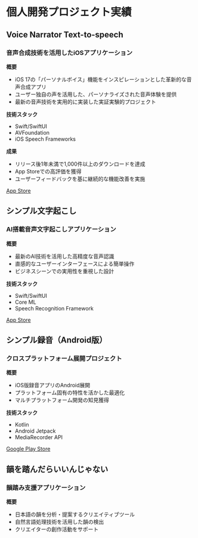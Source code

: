 # 個人開発プロジェクト実績

## Voice Narrator Text-to-speech 
### 音声合成技術を活用したiOSアプリケーション

**概要**
- iOS 17の「パーソナルボイス」機能をインスピレーションとした革新的な音声合成アプリ
- ユーザー独自の声を活用した、パーソナライズされた音声体験を提供
- 最新の音声技術を実用的に実装した実証実験的プロジェクト

**技術スタック**
- Swift/SwiftUI
- AVFoundation
- iOS Speech Frameworks

**成果**
- リリース後1年未満で1,000件以上のダウンロードを達成
- App Storeでの高評価を獲得
- ユーザーフィードバックを基に継続的な機能改善を実施

[App Store](https://apps.apple.com/jp/app/読み上げナレーター-声で読み上げ/id6478449537)

## シンプル文字起こし
### AI搭載音声文字起こしアプリケーション

**概要**
- 最新のAI技術を活用した高精度な音声認識
- 直感的なユーザーインターフェースによる簡単操作
- ビジネスシーンでの実用性を重視した設計

**技術スタック**
- Swift/SwiftUI
- Core ML
- Speech Recognition Framework

[App Store](https://apps.apple.com/jp/app/id6504149514)

## シンプル録音（Android版）
### クロスプラットフォーム展開プロジェクト

**概要**
- iOS版録音アプリのAndroid展開
- プラットフォーム固有の特性を活かした最適化
- マルチプラットフォーム開発の知見獲得

**技術スタック**
- Kotlin
- Android Jetpack
- MediaRecorder API

[Google Play Store](https://play.google.com/store/apps/details?id=com.entaku.simpleRecord)

## 韻を踏んだらいいんじゃない
### 韻踏み支援アプリケーション

**概要**
- 日本語の韻を分析・提案するクリエイティブツール
- 自然言語処理技術を活用した韻の検出
- クリエイターの創作活動をサポート

